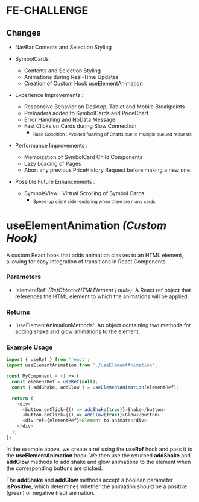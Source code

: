 # FE-CHALLENGE

## Changes

- NavBar Contents and Selection Styling

- SymbolCards
  - Contents and Selection Styling
  - Animations during Real-Time Updates
  - Creation of Custom Hook [useElementAnimation](#useElementAnimation)

- Experience Improvements :
  - Responsive Behavior on Desktop, Tablet and Mobile Breakpoints
  - Preloaders added to SymbolCards and PriceChart
  - Error Handling and NoData Message
  - Fast Clicks on Cards during Slow Connection
    - <sub>Race Condition : Avoided flashing of Charts due to multiple queued requests.</sub>

- Performance Improvements :
  - Memoization of SymbolCard Child Components
  - Lazy Loading of Pages
  - Abort any previous PriceHistory Request before making a new one.
 
- Possible Future Enhancements :
  - SymbolsView : Virtual Scrolling of Symbol Cards
    - <sub>Speed-up client side rendering when there are many cards</sub>

<a id="useElementAnimation"></a>
# useElementAnimation *(Custom Hook)* 

A custom React hook that adds animation classes to an HTML element, allowing for easy integration of transitions in React Components.
### Parameters
- 'elementRef' *(RefObject<HTMLElement | null>)*: A React ref object that references the HTML element to which the animations will be applied.
### Returns
- 'useElementAnimationMethods': An object containing two methods for adding shake and glow animations to the element.
### Example Usage
```js
import { useRef } from 'react';
import useElementAnimation from './useElementAnimation';

const MyComponent = () => {
  const elementRef = useRef(null);
  const { addShake, addGlow } = useElementAnimation(elementRef);

  return (
    <div>
      <button onClick={() => addShake(true)}>Shake</button>
      <button onClick={() => addGlow(true)}>Glow</button>
      <div ref={elementRef}>Element to animate</div>
    </div>
  );
};
```

In the example above, we create a ref using the **useRef** hook and pass it to the **useElementAnimation** hook. We then use the returned **addShake** and **addGlow** methods to add shake and glow animations to the element when the corresponding buttons are clicked.

The **addShake** and **addGlow** methods accept a boolean parameter **isPositive**, which determines whether the animation should be a positive (green) or negative (red) animation.
